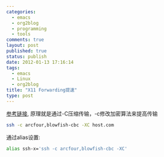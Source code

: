 ```yaml
--- 
categories: 
  - emacs
  - org2blog
  - programming
  - tools
comments: true
layout: post
published: true
status: publish
date: 2012-01-13 17:16:14
tags: 
  - emacs
  - Linux
  - org2blog
title: "X11 Forwarding提速"
type: post
---
```


[参考链接](http://www.miscdebris.net/blog/2007/06/01/speed-up-ssh-x11-forwarding/"), 原理就是通过-C压缩传输，-c修改加密算法来提高传输

```sh
ssh -c arcfour,blowfish-cbc -XC host.com
```

通过alias设置:

```sh
alias ssh-x='ssh -c arcfour,blowfish-cbc -XC'
```
